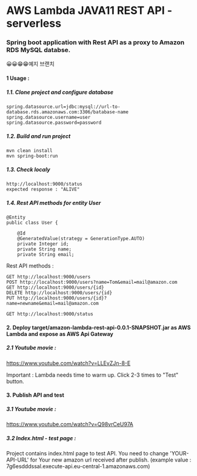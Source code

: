 # AWS Lambda JAVA11 REST API - serverless

### Spring boot application with Rest API as a proxy to Amazon RDS MySQL databse.

😀😀😁😁예지 브랜치

#### 1 Usage :

##### 1.1. Clone project and configure database

    spring.datasource.url=jdbc:mysql://url-to-database.rds.amazonaws.com:3306/batabase-name
    spring.datasource.username=user
    spring.datasource.password=password

##### 1.2. Build and run project

    mvn clean install
    mvn spring-boot:run

##### 1.3. Check localy

    http://localhost:9000/status
    expected response : "ALIVE"

##### 1.4. Rest API methods for entity User

    @Entity
    public class User {

        @Id
        @GeneratedValue(strategy = GenerationType.AUTO)
        private Integer id;
        private String name;
        private String email;

Rest API methods :

    GET http://localhost:9000/users
    POST http://localhost:9000/users?name=Tom&email=mail@amazon.com
    GET http://localhost:9000/users/{id}
    DELETE http://localhost:9000/users/{id}
    PUT http://localhost:9000/users/{id}?name=newname&email=mail@amazon.com

    GET http://localhost:9000/status

#### 2. Deploy target/amazon-lambda-rest-api-0.0.1-SNAPSHOT.jar as AWS Lambda and expose as AWS Api Gateway

##### 2.1 Youtube movie :

https://www.youtube.com/watch?v=LLEvZJn-8-E

Important : Lambda needs time to warm up. Click 2-3 times to "Test" button.

#### 3. Publish API and test

##### 3.1 Youtube movie :

https://www.youtube.com/watch?v=Q98vrCeU97A

##### 3.2 Index.html - test page :

Project contains index.html page to test API. You need to change 'YOUR-API-URL' for Your new amazon url received after
publish. (example value : 7g6esdddssal.execute-api.eu-central-1.amazonaws.com)
